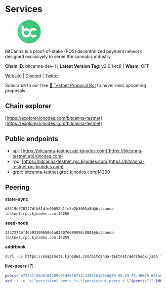 # Services

<figure><img src="https://raw.githubusercontent.com/kj89/cosmos-images/main/logos/bitcanna.png" alt=""><figcaption></figcaption></figure>

BitCanna is a proof-of-stake (POS) decentralized payment network designed exclusively to serve the cannabis industry. 

**Chain ID**: bitcanna-dev-1 | **Latest Version Tag**: v2.0.1-rc8 | **Wasm**: OFF

[Website](https://www.bitcanna.io) | [Discord](https://discord.gg/9AVrzaVQvs) | [Twitter](https://twitter.com/BitCannaGlobal)



Subscribe to our free [🤖 Testnet Proposal Bot](https://t.me/kjnodes_testnet_proposal_bot) to never miss upcoming proposals


## Chain explorer
[https://explorer.kjnodes.com/bitcanna-testnet](https://explorer.kjnodes.com/bitcanna-testnet)

## Public endpoints

* api: [https://bitcanna-testnet.api.kjnodes.com](https://bitcanna-testnet.api.kjnodes.com)
* rpc: [https://bitcanna-testnet.rpc.kjnodes.com](https://bitcanna-testnet.rpc.kjnodes.com)
* grpc: bitcanna-testnet.grpc.kjnodes.com:14290

## Peering

**state-sync**

```text
d5519e378247dfb61dfe90652d1fe3e2b3005a5b@bitcanna-testnet.rpc.kjnodes.com:14256
```

**seed-node**

```text
3f472746f46493309650e5a033076689996c8881@bitcanna-testnet.rpc.kjnodes.com:14259
```

**addrbook**
```bash
curl -Ls https://snapshots.kjnodes.com/bitcanna-testnet/addrbook.json > $HOME/.bcna/config/addrbook.json
```

**live-peers** (7)
```bash
peers="e72441f66d5101289c9fd86f6733c43551b1d04d@89.58.59.75:46656,60fae2c5581622bb84eaf95878e85c9f339f1a2a@212.227.151.106:26656,80ee9ed689bfb329cf21b94aa12978e073226db4@212.227.151.143:26656,b0c7e5c69aaf00626baaf7c59370029b587a91a4@65.109.92.240:30006,d5519e378247dfb61dfe90652d1fe3e2b3005a5b@65.109.68.190:14256,2175709bdd102641e9e4ddd38ba263b7f06214df@65.109.28.177:26356,0a18b1d8d1bbd8abc07da8fa0902dbbd33cbd2ef@65.109.10.161:26050"
sed -i -e "s|^persistent_peers *=.*|persistent_peers = \"$peers\"|" $HOME/.bcna/config/config.toml
```
